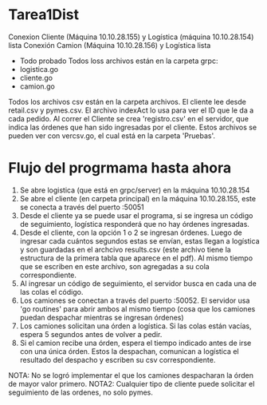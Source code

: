 # Tarea1Dist

Conexion Cliente (Máquina 10.10.28.155) y Logística (máquina 10.10.28.154) lista
Conexión Camion (Máquina 10.10.28.156) y Logística lista
  - Todo probado
Todos loss archivos están en la carpeta grpc:
  - logistica.go
  - cliente.go
  - camion.go
 
 Todos los archivos csv están en la carpeta archivos. El cliente lee desde retail.csv y pymes.csv. El archivo indexAct lo usa para ver el ID que le da a cada pedido. Al correr el Cliente se crea 'registro.csv' en el servidor, que indica las órdenes que han sido ingresadas por el cliente. Estos archivos se pueden ver con vercsv.go, el cual está en la carpeta 'Pruebas'.
 
 # Flujo del progrmama hasta ahora
 
 1) Se abre logistica (que está en grpc/server) en la máquina 10.10.28.154
 2) Se abre el cliente (en carpeta principal) en la máquina 10.10.28.155, este se conecta a través del puerto :50051
 3) Desde el cliente ya se puede usar el programa, si se ingresa un código de seguimiento, logística responderá que no hay órdenes ingresadas.
 4) Desde el cliente, con la opción 1 o 2 se ingresan órdenes. Luego de ingresar cada cuántos segundos estas se envían, estas llegan a logística y son guardadas en el archcivo results.csv (este archivo tiene la estructura de la primera tabla que aparece en el pdf). Al mismo tiempo que se escriben en este archivo, son agregadas a su cola correspondiente.
 5) Al ingresar un código de seguimiento, el servidor busca en cada una de las colas el código.
 6) Los camiones se conectan a través del puerto :50052. El servidor usa 'go routines' para abrir ambos al mismo tiempo (cosa que los camiones puedan despachar mientras se ingresan órdenes)
 7) Los camiones solicitan una órden a logística. Si las colas están vacías, espera 5 segundos antes de volver a pedir.
 8) Si el camion recibe una órden, espera el tiempo indicado antes de irse con una única órden. Estos la despachan, comunican a logística el resultado del despacho y escriben su csv correspondiente.

NOTA: No se logró implementar el que los camiones despacharan la órden de mayor valor primero.
NOTA2: Cualquier tipo de cliente puede solicitar el seguimiento de las ordenes, no solo pymes.
 
